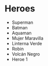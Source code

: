 # Heroes

* Superman
* Batman
* Aquaman
* Mujer Maravilla
* Linterna Verde
* Robin
* Volcán Negro
* Heroe 1
